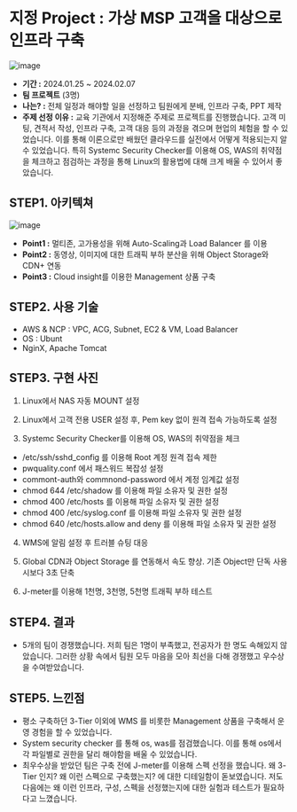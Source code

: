 # 지정 Project : 가상 MSP 고객을 대상으로 인프라 구축
![image](https://github.com/RoDawn/-MSP-/assets/143478463/d93ea1cc-3a10-4141-8509-6202a07c888c)
- **기간 :** 2024.01.25 ~ 2024.02.07
- **팀 프로젝트** (3명)
- **나는? :** 전체 일정과 해야할 일을 선정하고 팀원에게 분배, 인프라 구축, PPT 제작 
- **주제 선정 이유 :** 교육 기관에서 지정해준 주제로 프로젝트를 진행했습니다. 고객 미팅, 견적서 작성, 인프라 구축, 고객 대응 등의 과정을 겪으며 현업의 체험을 할 수 있었습니다. 이를 통해 이론으로만 배웠던 클라우드를 실전에서 어떻게 적용되는지 알 수 있었습니다. 특히 Systemc Security Checker를 이용해 OS, WAS의 취약점을 체크하고 점검하는 과정을 통해 Linux의 활용법에 대해 크게 배울 수 있어서 좋았습니다.

## STEP1. 아키텍쳐
![image](https://github.com/RoDawn/-MSP-/assets/143478463/5774eb1b-6944-4897-b397-02970976fe6c)
- **Point1 :** 멀티존, 고가용성을 위해 Auto-Scaling과 Load Balancer 를 이용
- **Point2 :** 동영상, 이미지에 대한 트래픽 부하 분산을 위해 Object Storage와 CDN+ 연동 
- **Point3 :** Cloud insight를 이용한 Management 상품 구축 

## STEP2. 사용 기술
- AWS & NCP : VPC, ACG, Subnet, EC2 & VM, Load Balancer
- OS : Ubunt
- NginX, Apache Tomcat
  
## STEP3. 구현 사진
1. Linux에서 NAS 자동 MOUNT 설정

2. Linux에서 고객 전용 USER 설정 후, Pem key 없이 원격 접속 가능하도록 설정

3. Systemc Security Checker를 이용해 OS, WAS의 취약점을 체크
- /etc/ssh/sshd_config 를 이용해 Root 계정 원격 접속 제한
- pwquality.conf 에서 패스워드 복잡성 설정
- commont-auth와 commnond-password 에서 계정 임계값 설정
- chmod 644 /etc/shadow 를 이용해 파일 소유자 및 권한 설정
- chmod 400 /etc/hosts 를 이용해 파일 소유자 및 권한 설정
- chmod 400 /etc/syslog.conf 를 이용해 파일 소유자 및 권한 설정
- chmod 640 /etc/hosts.allow and deny 를 이용해 파일 소유자 및 권한 설정 

4. WMS에 알림 설정 후 트러블 슈팅 대응

5. Global CDN과 Object Storage 를 연동해서 속도 향상. 기존 Object만 단독 사용시보다 3초 단축

6. J-meter를 이용해 1천명, 3천명, 5천명 트래픽 부하 테스트

## STEP4. 결과
- 5개의 팀이 경쟁했습니다. 저희 팀은 1명이 부족했고, 전공자가 한 명도 속해있지 않았습니다. 그러한 상황 속에서 팀원 모두 마음을 모아 최선을 다해 경쟁했고 우수상을 수여받았습니다.
  
## STEP5. 느낀점
- 평소 구축하던 3-Tier 이외에 WMS 를 비롯한 Management 상품을 구축해서 운영 경험을 할 수 있었습니다.
- System security checker 를 통해 os, was를 점검했습니다. 이를 통해 os에서 각 파일별로 권한을 달리 해야함을 배울 수 있었습니다.
- 최우수상을 받았던 팀은 구축 전에 J-meter를 이용해 스펙 선정을 했습니다. 왜 3-Tier 인지? 왜 이런 스펙으로 구축했는지? 에 대한 디테일함이 돋보였습니다. 저도 다음에는 왜 이런 인프라, 구성, 스펙을 선정했는지에 대한 실험과 테스트가 필요하다고 느꼈습니다.
